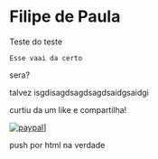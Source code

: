 # Filipe de Paula

Teste do teste

	Esse vaai da certo
sera?

talvez
 isgdisagdsagdsagdsaidgsaidgi
 


curtiu da um like e compartilha!

[![paypal](https://www.paypalobjects.com/en_US/i/btn/btn_donateCC_LG.gif)](https://www.paypal.com/cgi-bin/webscr?cmd=_s-xclick&hosted_button_id=UTMFZUHX6EUGE)]

push por html na verdade

